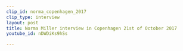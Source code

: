 ```yaml
---
clip_id: norma_copenhagen_2017
clip_type: interview
layout: post
title: Norma Miller interview in Copenhagen 21st of October 2017
youtube_id: nDWDiKs9hSs

---
```


